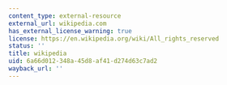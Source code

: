 ```yaml
---
content_type: external-resource
external_url: wikipedia.com
has_external_license_warning: true
license: https://en.wikipedia.org/wiki/All_rights_reserved
status: ''
title: wikipedia
uid: 6a66d012-348a-45d8-af41-d274d63c7ad2
wayback_url: ''
---
```

